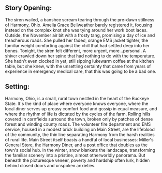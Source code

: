 ## Story Opening:

The siren wailed, a banshee scream tearing through the pre-dawn stillness of Harmony, Ohio. Amelia Grace Bellweather barely registered it, focusing instead on the complex knot she was tying around her work boot laces. Outside, the November air bit with a frosty tang, promising a day of ice and treacherous roads. She pulled her faded, orange EMS jacket tighter, the familiar weight comforting against the chill that had settled deep into her bones. Tonight, the siren felt different, more urgent, more…personal. A shiver crawled down her spine that had nothing to do with the temperature. She hadn't even clocked in yet, still sipping lukewarm coffee at the kitchen table, but she knew, with the unsettling certainty that came from years of experience in emergency medical care, that this was going to be a bad one.

## Setting:

Harmony, Ohio, is a small, rural town nestled in the heart of the Buckeye State. It's the kind of place where everyone knows everyone, where the local diner serves up greasy comfort food and gossip in equal measure, and where the rhythm of life is dictated by the cycles of the farm. Rolling hills covered in cornfields surround the town, broken only by patches of dense forest and winding county roads. The volunteer fire department and EMS service, housed in a modest brick building on Main Street, are the lifeblood of the community, the thin line separating Harmony from the harsh realities of rural life. Main Street itself boasts a handful of local businesses: Miller's General Store, the Harmony Diner, and a post office that doubles as the town's social hub. In the winter, snow blankets the landscape, transforming the familiar scenery into a pristine, almost otherworldly panorama. But beneath the picturesque veneer, poverty and hardship often lurk, hidden behind closed doors and unspoken anxieties.
